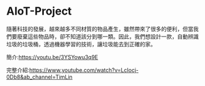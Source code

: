 # AIoT-Project
隨著科技的發展，越來越多不同材質的物品產生，雖然帶來了很多的便利，但當我們要廢棄這些物品時，卻不知道該分到哪一類。因此，我們想設計一款，自動辨識垃圾的垃圾桶，透過機器學習的技術，讓垃圾能去到正確的家。

簡介:https://youtu.be/3YSYowu3q9E

完整介紹:https://www.youtube.com/watch?v=LcIocj-0Db8&ab_channel=TimLin
